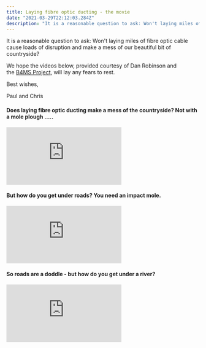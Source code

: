 ```yaml
---
title: Laying fibre optic ducting - the movie
date: "2021-03-29T22:12:03.284Z"
description: "It is a reasonable question to ask: Won't laying miles of fibre optic cable cause loads of disruption and make a mess of our beautiful bit of countryside?"
---
```


It is a reasonable question to ask: Won't laying miles of fibre optic cable cause loads of disruption and make a mess of our beautiful bit of countryside?  
  
We hope the videos below, provided courtesy of Dan Robinson and the [B4MS Project](https://b4mintsprint.wordpress.com/), will lay any fears to rest.  
  
Best wishes,  
  
Paul and Chris

#### Does laying fibre optic ducting make a mess of the countryside? Not with a mole plough .....

  <iframe id="1197917190" src="https://www.youtube.com/embed/6TFJ48q5VrA" frameborder="0" allowfullscreen=""></iframe> 

#### But how do you get under roads? You need an impact mole.

  <iframe id="1765314592" src="https://www.youtube.com/embed/gkU3nZKaQoo" frameborder="0" allowfullscreen=""></iframe> 

#### So roads are a doddle - but how do you get under a river?

<iframe id="1387798735" src="https://www.youtube.com/embed/nBY7XY2I1tg" frameborder="0" allowfullscreen=""></iframe> 